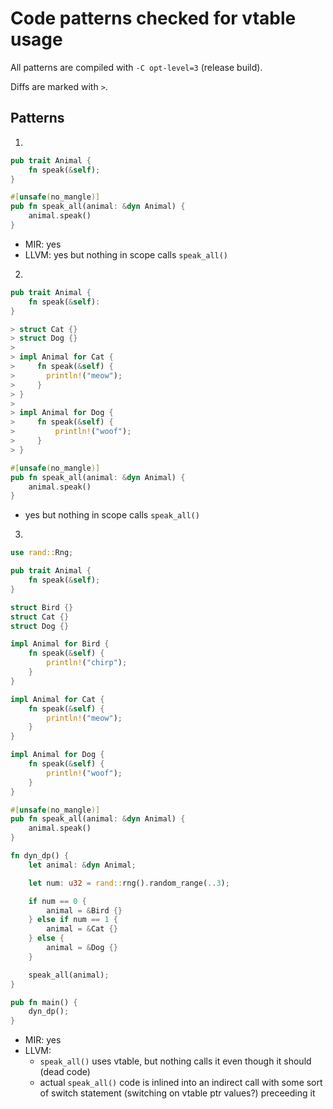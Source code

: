 # Code patterns checked for vtable usage

All patterns are compiled with `-C opt-level=3` (release build).

Diffs are marked with `>`.

## Patterns

1. 

```rust
pub trait Animal {
    fn speak(&self);
}

#[unsafe(no_mangle)]
pub fn speak_all(animal: &dyn Animal) {
    animal.speak()
}
```
- MIR: yes
- LLVM: yes but nothing in scope calls `speak_all()`

2. 

```rust
pub trait Animal {
    fn speak(&self):
}

> struct Cat {}
> struct Dog {}
> 
> impl Animal for Cat {
>     fn speak(&self) {
> 		println!("meow");
>     }
> }
> 
> impl Animal for Dog {
>     fn speak(&self) {
>         println!("woof");
>     }
> }

#[unsafe(no_mangle)]
pub fn speak_all(animal: &dyn Animal) {
    animal.speak()
}
```
- yes but nothing in scope calls `speak_all()`

3.

```rust
use rand::Rng;

pub trait Animal {
    fn speak(&self);
}

struct Bird {}
struct Cat {}
struct Dog {}

impl Animal for Bird {
    fn speak(&self) {
        println!("chirp");
    }
}

impl Animal for Cat {
    fn speak(&self) {
        println!("meow");
    }
}

impl Animal for Dog {
    fn speak(&self) {
        println!("woof");
    }
}

#[unsafe(no_mangle)]
pub fn speak_all(animal: &dyn Animal) {
    animal.speak()
}

fn dyn_dp() {
    let animal: &dyn Animal;

    let num: u32 = rand::rng().random_range(..3);

    if num == 0 {
        animal = &Bird {}
    } else if num == 1 {
        animal = &Cat {}
    } else {
        animal = &Dog {}
    }

    speak_all(animal);
}

pub fn main() {
    dyn_dp();
}
```
- MIR: yes
- LLVM: 
	- `speak_all()` uses vtable, but nothing calls it even though it should (dead code)
	- actual `speak_all()` code is inlined into an indirect call with some sort of switch statement (switching on vtable ptr values?) preceeding it


